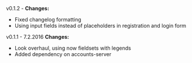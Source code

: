 v0.1.2 -
**Changes:**
* Fixed changelog formatting
* Using input fields instead of placeholders in registration and login form

v0.1.1 - 7.2.2016
**Changes:**
* Look overhaul, using now fieldsets with legends
* Added dependency on accounts-server
